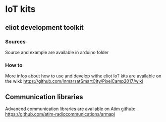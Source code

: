 # IoT kits

## eliot development toolkit

### Sources
Source and example are available in arduino folder

### How to
More infos about how to use and develop withe eliot IoT kits are available on the wiki: https://github.com/InmarsatSmartCity/PixelCamp2017/wiki

## Communication libraries
Advanced communication libraries are available on Atim github: https://github.com/atim-radiocommunications/armapi
